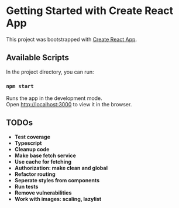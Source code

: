 # Getting Started with Create React App

This project was bootstrapped with [Create React App](https://github.com/facebook/create-react-app).

## Available Scripts

In the project directory, you can run:

### `npm start`

Runs the app in the development mode.\
Open [http://localhost:3000](http://localhost:3000) to view it in the browser.

## TODOs

* **Test coverage**
* **Typescript**
* **Cleanup code**
* **Make base fetch service**
* **Use cache for fetching**
* **Authorization: make clean and global**
* **Refactor routing**
* **Seperate styles from components**
* **Run tests**
* **Remove vulnerabilities**
* **Work with images: scaling, lazylist**
